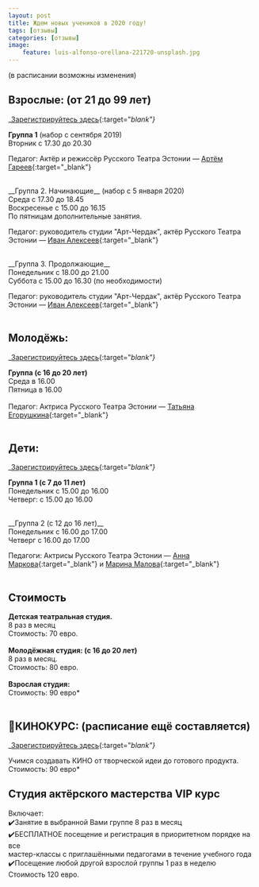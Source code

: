 ```yaml
---
layout: post
title: Ждем новых учеников в 2020 году!
tags: [отзывы]
categories: [отзывы]
image:
    feature: luis-alfonso-orellana-221720-unsplash.jpg
---
```

(в расписании возможны изменения)


## Взрослые: (от 21 до 99 лет) 
_[Зарегистрируйтесь здесь](https://forms.gle/pMksJDyn8tTsQGMK7){:target="_blank"}_

__Группа 1__ (набор с сентября 2019)<br> 
Вторник с 17.30 до 20.30<br>

Педагог: Актёр и режиссёр Русского Театра Эстонии — [Артём Гареев](https://veneteater.ee/people/person/artiom-gareev.html){:target="_blank"}
<!-- NB! Регистрация в группу Артема Гареева временно приостановлена. Группа заполнена. -->

<br>
__Группа 2. Начинающие__ (набор с 5 января 2020)<br> 
Среда с 17.30 до 18.45<br>
Воскресенье с 15.00 до 16.15<br>
По пятницам дополнительные занятия.

Педагог: руководитель студии "Арт-Чердак", актёр Русского Театра Эстонии — [Иван Алексеев](https://veneteater.ee/people/person/ivan-alekseev.html){:target="_blank"}


<br>
__Группа 3. Продолжающие__<br>
Понедельник с 18.00 до 21.00<br>
Суббота с 15.00 до 16.30 (по необходимости)<br>

Педагог: руководитель студии "Арт-Чердак", актёр Русского Театра Эстонии — [Иван Алексеев](https://veneteater.ee/people/person/ivan-alekseev.html){:target="_blank"}
<br><br>


## Молодёжь: 
_[Зарегистрируйтесь здесь](https://forms.gle/pMksJDyn8tTsQGMK7){:target="_blank"}_

__Группа (с 16 до 20 лет)__<br>
Среда в 16.00<br>
Пятница в 16.00<br>
<br>
Педагог: Актриса Русского Театра Эстонии — [Татьяна Егорушкина](https://veneteater.ee/people/person/tatiana-egorushkina.html){:target="_blank"}
<br><br>


## Дети: 
_[Зарегистрируйтесь здесь](https://forms.gle/gaWQ8Xm71EPiJ7hcA){:target="_blank"}_

__Группа 1 (с 7 до 11 лет)__<br>
Понедельник с 15.00 до 16.00<br>
Четверг: с 15.00 до 16.00<br>

<br>
__Группа 2 (с 12 до 16 лет)__<br>
Понедельник с 16.00 до 17.00<br>
Четверг с 16.00 до 17.00<br>

Педагоги: Актрисы Русского Театра Эстонии
— [Анна Маркова](https://veneteater.ee/people/person/anna-markova.html){:target="_blank"}
и [Марина Малова](https://veneteater.ee/people/person/marina-malova.html){:target="_blank"}
<br><br>



## Стоимость 

__Детская театральная студия.__<br>
8 раз в месяц<br>
Стоимость: 70 евро.<br>
<br>
__Молодёжная студия: (с 16 до 20 лет)__<br>
8 раз в месяц.<br>
Стоимость: 80 евро.<br>
<br>
__Взрослая студия:__<br>
Стоимость: 90 евро*<br>
<br>


## 🎥КИНОКУРС: (расписание ещё составляется) 
_[Зарегистрируйтесь здесь](https://forms.gle/pMksJDyn8tTsQGMK7){:target="_blank"}_

Учимся создавать КИНО от творческой идеи до готового продукта.
Стоимость: 90 евро*



## Студия актёрского мастерства VIP курс

Включает:<br>
✔️Занятие в выбранной Вами группе 8 раз в месяц<br>
✔️БЕСПЛАТНОЕ посещение и регистрация в приоритетном порядке на все <br>мастер-классы с приглашёнными педагогами в течение учебного года<br>
✔️Посещение любой другой взрослой группы 1 раз в неделю<br>
Стоимость 120 евро.<br>
<br>
